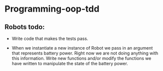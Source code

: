 # Programming-oop-tdd


## Robots todo:

- Write code that makes the tests pass.

- When we instantiate a new instance of Robot we pass in an argument that represents battery power.  Right now we are not doing anything with this information.  Write new functions and/or modify the functions we have written to manipulate the state of the battery power.
